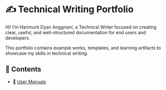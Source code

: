 # ✍️ Technical Writing Portfolio

Hi! I’m Harimurti Dyan Anggriani, a Technical Writer focused on creating clear, useful, and well-structured documentation for end users and developers.

This portfolio contains example works, templates, and learning artifacts to showcase my skills in technical writing.

## 📁 Contents

- 🧾 [User Manuals](user-manuals/sample-user-manual.md )
